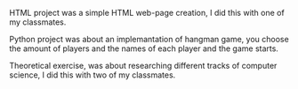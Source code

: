 HTML project was a simple HTML web-page creation, I did this with one of my classmates.

Python project was about an implemantation of hangman game, you choose the amount of players and the names of each player and the game starts.

Theoretical exercise, was about researching different tracks of computer science, I did this with two of my classmates.
